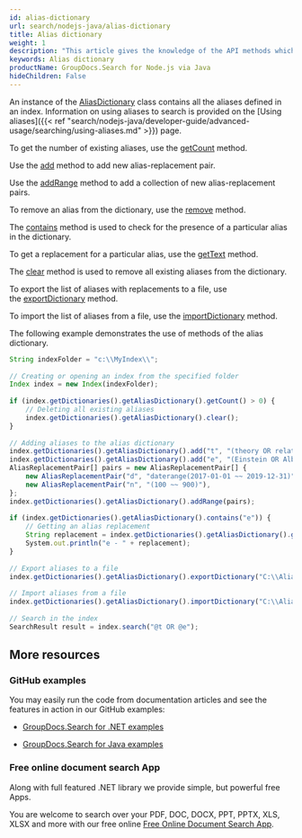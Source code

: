 ```yaml
---
id: alias-dictionary
url: search/nodejs-java/alias-dictionary
title: Alias dictionary
weight: 1
description: "This article gives the knowledge of the API methods which can be used to perform operations about Alias dictionary in Java."
keywords: Alias dictionary
productName: GroupDocs.Search for Node.js via Java
hideChildren: False
---
```

An instance of the [AliasDictionary](https://reference.groupdocs.com/search/nodejs-java/com.groupdocs.search.dictionaries/AliasDictionary) class contains all the aliases defined in an index. Information on using aliases to search is provided on the [Using aliases]({{< ref "search/nodejs-java/developer-guide/advanced-usage/searching/using-aliases.md" >}}) page.

To get the number of existing aliases, use the [getCount](https://reference.groupdocs.com/search/nodejs-java/com.groupdocs.search.dictionaries/AliasDictionary#getCount()) method.

Use the [add](https://reference.groupdocs.com/search/nodejs-java/com.groupdocs.search.dictionaries/AliasDictionary#add(java.lang.String,%20java.lang.String)) method to add new alias-replacement pair.

Use the [addRange](https://reference.groupdocs.com/search/nodejs-java/com.groupdocs.search.dictionaries/AliasDictionary#addRange(com.groupdocs.search.dictionaries.AliasReplacementPair%5B%5D)) method to add a collection of new alias-replacement pairs.

To remove an alias from the dictionary, use the [remove](https://reference.groupdocs.com/search/nodejs-java/com.groupdocs.search.dictionaries/AliasDictionary#remove(java.lang.String)) method.

The [contains](https://reference.groupdocs.com/search/nodejs-java/com.groupdocs.search.dictionaries/AliasDictionary#contains(java.lang.String)) method is used to check for the presence of a particular alias in the dictionary.

To get a replacement for a particular alias, use the [getText](https://reference.groupdocs.com/search/nodejs-java/com.groupdocs.search.dictionaries/AliasDictionary#getText(java.lang.String)) method.

The [clear](https://reference.groupdocs.com/search/nodejs-java/com.groupdocs.search.dictionaries/AliasDictionary#clear()) method is used to remove all existing aliases from the dictionary.

To export the list of aliases with replacements to a file, use the [exportDictionary](https://reference.groupdocs.com/search/nodejs-java/com.groupdocs.search.dictionaries/DictionaryBase#exportDictionary(java.lang.String)) method.

To import the list of aliases from a file, use the [importDictionary](https://reference.groupdocs.com/search/nodejs-java/com.groupdocs.search.dictionaries/DictionaryBase#importDictionary(java.lang.String)) method.

The following example demonstrates the use of methods of the alias dictionary.

```javascript
String indexFolder = "c:\\MyIndex\\";
 
// Creating or opening an index from the specified folder
Index index = new Index(indexFolder);
 
if (index.getDictionaries().getAliasDictionary().getCount() > 0) {
    // Deleting all existing aliases
    index.getDictionaries().getAliasDictionary().clear();
}
 
// Adding aliases to the alias dictionary
index.getDictionaries().getAliasDictionary().add("t", "(theory OR relativity)");
index.getDictionaries().getAliasDictionary().add("e", "(Einstein OR Albert)");
AliasReplacementPair[] pairs = new AliasReplacementPair[] {
    new AliasReplacementPair("d", "daterange(2017-01-01 ~~ 2019-12-31)"),
    new AliasReplacementPair("n", "(100 ~~ 900)"),
};
index.getDictionaries().getAliasDictionary().addRange(pairs);
 
if (index.getDictionaries().getAliasDictionary().contains("e")) {
    // Getting an alias replacement
    String replacement = index.getDictionaries().getAliasDictionary().getText("e");
    System.out.println("e - " + replacement);
}
 
// Export aliases to a file
index.getDictionaries().getAliasDictionary().exportDictionary("C:\\Aliases.dat");
 
// Import aliases from a file
index.getDictionaries().getAliasDictionary().importDictionary("C:\\Aliases.dat");
 
// Search in the index
SearchResult result = index.search("@t OR @e");
```

## More resources

### GitHub examples

You may easily run the code from documentation articles and see the features in action in our GitHub examples:

*   [GroupDocs.Search for .NET examples](https://github.com/groupdocs-search/GroupDocs.Search-for-.NET)
    
*   [GroupDocs.Search for Java examples](https://github.com/groupdocs-search/GroupDocs.Search-for-Java)
    

### Free online document search App

Along with full featured .NET library we provide simple, but powerful free Apps.

You are welcome to search over your PDF, DOC, DOCX, PPT, PPTX, XLS, XLSX and more with our free online [Free Online Document Search App](https://products.groupdocs.app/search).
